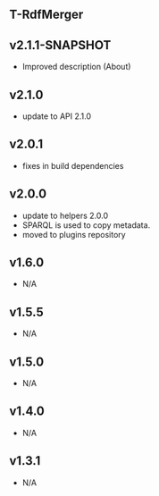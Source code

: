 T-RdfMerger
----------

v2.1.1-SNAPSHOT
---
* Improved description (About)

v2.1.0
---
* update to API 2.1.0

v2.0.1
---
* fixes in build dependencies

v2.0.0
---
* update to helpers 2.0.0
* SPARQL is used to copy metadata.
* moved to plugins repository

v1.6.0
---
* N/A

v1.5.5
---
* N/A

v1.5.0
---
* N/A

v1.4.0
---
* N/A

v1.3.1
---
* N/A
